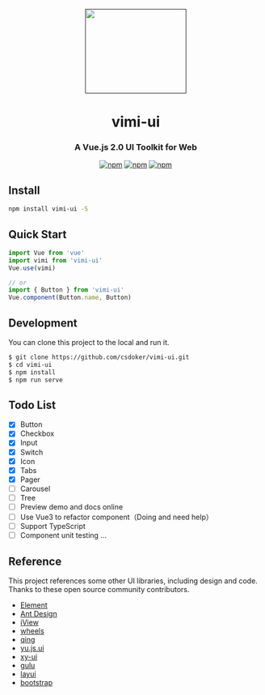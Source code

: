 <p align="center">
  <a href="">
    <a href="">
      <img width="200" height="167" src="https://i.loli.net/2020/09/10/ETG4cPSgFdCxWZw.png" />
    </a>
  </a>
</p>

<h1 align="center">vimi-ui</h1>

<h3 align="center">A Vue.js 2.0 UI Toolkit for Web</h3>

<div align="center">

[![npm](https://img.shields.io/npm/v/vimi-ui.svg?style=flat-square)](https://www.npmjs.com/package/vimi-ui)
[![npm](https://img.shields.io/npm/dt/vimi-ui.svg?style=flat-square)](https://www.npmjs.com/package/vimi-ui)
[![npm](https://img.shields.io/npm/l/vimi-ui.svg?style=flat-square)](https://www.npmjs.com/package/vimi-ui)

</div>

<!-- English | [简体中文](./README-zh_CN.md) -->

## Install

```bash
npm install vimi-ui -S
```

## Quick Start

```javascript
import Vue from 'vue'
import vimi from 'vimi-ui'
Vue.use(vimi)

// or
import { Button } from 'vimi-ui'
Vue.component(Button.name, Button)
```

<!-- ## Links

- [documentation](https://csdoker.github.io/vimi-ui/) -->

## Development

You can clone this project to the local and run it.

```bash
$ git clone https://github.com/csdoker/vimi-ui.git
$ cd vimi-ui
$ npm install
$ npm run serve
```

## Todo List

- [x] Button
- [x] Checkbox
- [x] Input
- [x] Switch
- [x] Icon
- [x] Tabs
- [x] Pager
- [ ] Carousel
- [ ] Tree
- [ ] Preview demo and docs online
- [ ] Use Vue3 to refactor component（Doing and need help）
- [ ] Support TypeScript
- [ ] Component unit testing
...

## Reference

This project references some other UI libraries, including design and code. Thanks to these open source community contributors.

- [Element](https://element.eleme.cn/#/zh-CN)
- [Ant Design](https://ant.design/)
- [iView](https://www.iviewui.com/)
- [wheels](https://github.com/FrankFang/wheels)
- [qing](https://github.com/veedrin/qing)
- [yu.js.ui](https://github.com/yurencloud/yu.js.ui/)
- [xy-ui](https://github.com/XboxYan/xy-ui)
- [gulu](https://github.com/FrankFang/gulu)
- [layui](https://www.layui.com/)
- [bootstrap](https://www.bootcss.com/)